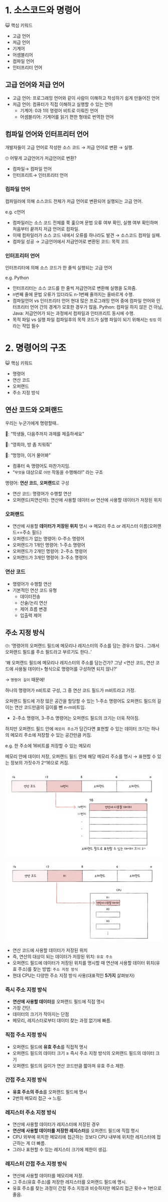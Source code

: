 # 1. 소스코드와 명령어

😺 핵심 키워드

- 고급 언어
- 저급 언어
- 기계어
- 어셈블리어
- 컴파일 언어
- 인터프리터 언어

## 고급 언어와 저급 언어

- 고급 언어: 프로그래밍 언어와 같이 사람이 이해하고 작성하기 쉽게 만들어진 언어
- 저급 언어: 컴퓨터가 직접 이해하고 실행할 수 있는 언어
  - 기계어: 0과 1의 명령어 비트로 이뤄진 언어
  - 어셈블리어: 기계어를 읽기 편한 형태로 번역한 언어

## 컴파일 언어와 인터프리터 언어

개발자들이 고급 언어로 작성한 소스 코드 → 저급 언어로 변환 → 실행.

🙄 어떻게 고급언어가 저급언어로 변환?

- 컴파일→ 컴파일 언어
- 인터프리트→ 인터프리터 언어

### 컴파일 언어

컴파일러에 의해 소스코드 전체가 저급 언어로 변환되어 실행되는 고급 언어.

e.g. c언어

- 컴파일러는 소스 코드 전체를 쭉 훑으며 문법 오류 여부 확인, 실행 여부 확인하며 처음부터 끝까지 저급 언어로 컴파일.
- 이때 컴파일러가 소스 코드 내에서 오류를 하나라도 발견 → 소스코드 컴파일 실패.
- 컴파일 성공 → 고급언어에서 저급언어로 변환된 코드: 목적 코드

### 인터프리터 언어

인터프리터에 의해 소스 코드가 한 줄씩 실행되는 고급 언어

e.g. Python

- 인터프리터는 소스 코드를 한 줄씩 저급언어로 변환해 실행을 도와줌.
- n번째 줄에 문법 오류가 있더라도 n-1번째 줄까지는 올바르게 수행.
- 컴파일언어 vs 인터프리터 언어
  현대 많은 프로그래밍 언어 중에 컴파일 언어와 인터프리터 언어 간의 경계가 모호한 경우가 많음.
  Python: 컴파일 하지 않은 건 아님, Java: 저급언어가 되는 과정에서 컴파일과 인터프리트 동시에 수행.
- 목적 파일 vs 실행 파일
  컴파일후의 목적 코드가 실행 파일이 되기 위해서는 `링킹` 이라는 작업 필수

# 2. 명령어의 구조

😺 핵심 키워드

- 명령어
- 연산 코드
- 오퍼랜드
- 주소 지정 방식

## 연산 코드와 오퍼랜드

우리는 누군가에게 명령할때..

🥸: “학생들, 다음주까지 과제를 제출하세요”

🥸: “영희야, 방 좀 치워줘”

🥸: “멍멍아, 이거 물어봐”

- 컴퓨터 속 명령어도 마찬가지임.
- “`무엇을` 대상으로 `어떤` 작동을 수행해라!” 라는 구조

명령어: **연산 코드**, **오퍼랜드**로 구성

- 연산 코드: 명령어가 수행할 연산
- 오퍼랜드(피연산자): 연산에 사용할 데이터 or 연산에 사용할 데이터가 저장된 위치

### 오퍼랜드

- 연산에 사용할 **데이터가 저장된 위치** 명시
  → 메모리 주소 or 레지스터 이름(오퍼랜드==주소 필드)
- 오퍼랜드가 없는 명령어: 0-주소 명령어
- 오퍼랜드가 1개인 명령어: 1-주소 명령어
- 오퍼랜드가 2개인 명령어: 2-주소 명령어
- 오퍼랜드가 3개인 명령어: 3-주소 명령어

### 연산 코드

- 명령어가 수행할 연산
- 기본적인 연산 코드 유형
  - 데이터전송
  - 산술/논리 연산
  - 제어 흐름 변경
  - 입출력 제어

## 주소 지정 방식

🙄: ‘명령어의 오퍼랜드 필드에 메모리나 레지스터의 주소를 담는 경우가 많다.. 그래서 오퍼랜드 필드를 주소 필드라고 부르기도 한다..’

‘왜 오퍼랜드 필드에 메모리나 레지스터의 주소를 담는건가? 그냥 <연산 코드, 연산 코드에 사용될 데이터> 형식으로 명령어를 구성하면 되지 않나?’

→ `명령어 길이` 때문에!

하나의 명령어가 n비트로 구성, 그 중 연산 코드 필드가 m비트라고 가정.

오퍼랜드 필드에 가장 많은 공간을 할당할 수 있는 1-주소 명령어도 오퍼랜드 필드의 길이는 연산 코드만큼의 길이를 뺀 n-m비트임.

- 2-주소 명령어, 3-주소 명령어는 오퍼랜드 필드의 크기는 더욱 작아짐.

하지만 오퍼랜드 필드 안에 `메모리 주소`가 담긴다면 표현할 수 있는 데이터 크기는 하나의 메모리 주소에 저장할 수 있는 공간만큼 커짐.

e.g. 한 주소에 16비트를 저장할 수 있는 메모리

메모리 안에 데이터 저장, 오퍼랜드 필드 안에 해당 메모리 주소를 명시 → 표현할 수 있는 정보의 가짓수가 2^16으로 커짐.

![](./asset/%EC%8A%A4%ED%81%AC%EB%A6%B0%EC%83%B7%202023-08-17%20%EC%98%A4%ED%9B%84%209.09.25.png)

![](./asset/%EC%8A%A4%ED%81%AC%EB%A6%B0%EC%83%B7%202023-08-17%20%EC%98%A4%ED%9B%84%209.10.32.png)

- 연산 코드에 사용할 데이터가 저장된 위치
- 즉, 연산의 대상이 되는 데이터가 저장된 위치: `유효 주소`
- 오퍼랜드 필드에 데이터가 저장된 위치를 명시할 때 연산에 사용할 데이터 위치(유효 주소)를 찾는 방법: `주소 지정 방식`
- 현대 CPU는 다양한 주소 지정 방식 사용(대표적인 **5가지** 살펴보자)

### 즉시 주소 지정 방식

- **연산에 사용할 데이터**를 오퍼랜드 필드에 직접 명시
- 가장 간단.
- 데이터의 크기가 작아지는 단점
- 메모리, 레지스터로부터 데이터 찾는 과정 없기에 빠름.

### 직접 주소 지정 방식

- 오퍼랜드 필드에 **유효 주소**를 직접적 명시
- 오퍼랜드 필드의 데이터 크기 ≥ 즉시 주소 지정 방식의 오퍼랜드 필드의 데이터 크기
- 오퍼랜드 필드의 길이가 연산 코드만큼 짧아져 유효 주소 제한.

### 간접 주소 지정 방식

- **유효 주소의 주소**를 오퍼랜드 필드에 명시
- 2번의 메모리 접근 → 느림.

### 레지스터 주소 지정 방식

- 연산에 사용할 데이터가 레지스터에 저장된 경우
- **연산에 사용할 데이터를 저장한 레지스터**를 오퍼랜드 필드에 직접 명시
- CPU 외부에 위치한 메모리에 접근하는 것보다 CPU 내부에 위치한 레지스터에 접근하는 게 더 빠름.
- 그러나 표현할 수 있는 레지스터 크기에 제한이 생김.

### 레지스터 간접 주소 지정 방식

- 연산에 사용할 데이터를 메모리에 저장.
- 그 주소(유효 주소)를 저장한 레지스터를 오퍼랜드 필드에 명시.
- 유효 주소를 찾는 과정이 간접 주소 지정과 비슷하지만 메모리 접근 횟수→ 1번으로 줄음.
